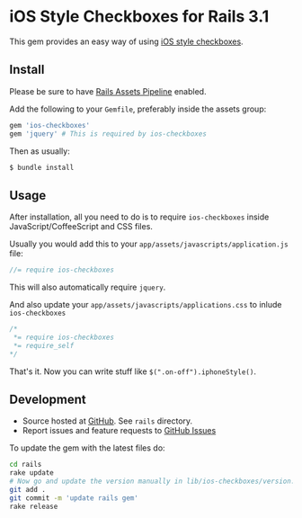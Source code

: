 # iOS Style Checkboxes for Rails 3.1


This gem provides an easy way of using [iOS style checkboxes](https://github.com/tdreyno/iphone-style-checkboxes).


## Install

Please be sure to have [Rails Assets Pipeline](http://guides.rubyonrails.org/asset_pipeline.html) enabled.

Add the following to your `Gemfile`, preferably inside the assets group:

```ruby
gem 'ios-checkboxes'
gem 'jquery' # This is required by ios-checkboxes
```

Then as usually:

```bash
$ bundle install
```

## Usage

After installation, all you need to do is to require `ios-checkboxes` inside JavaScript/CoffeeScript and CSS files.

Usually you would add this to your `app/assets/javascripts/application.js` file:

```javascript
//= require ios-checkboxes
```

This will also automatically require `jquery`.

And also update your `app/assets/javascripts/applications.css` to inlude `ios-checkboxes`

```css
/*
 *= require ios-checkboxes
 *= require_self
*/
```

That's it. Now you can write stuff like `$(".on-off").iphoneStyle()`.

## Development

- Source hosted at [GitHub](https://github.com/tdreyno/iphone-style-checkboxes). See `rails` directory.
- Report issues and feature requests to [GitHub Issues](https://github.com/tdreyno/iphone-style-checkboxes/issues)

To update the gem with the latest files do:

```bash
cd rails
rake update
# Now go and update the version manually in lib/ios-checkboxes/version.rb
git add .
git commit -m 'update rails gem'
rake release
```
